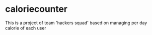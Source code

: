 # caloriecounter
This is a project of team 'hackers squad' based on managing per day calorie of each user
